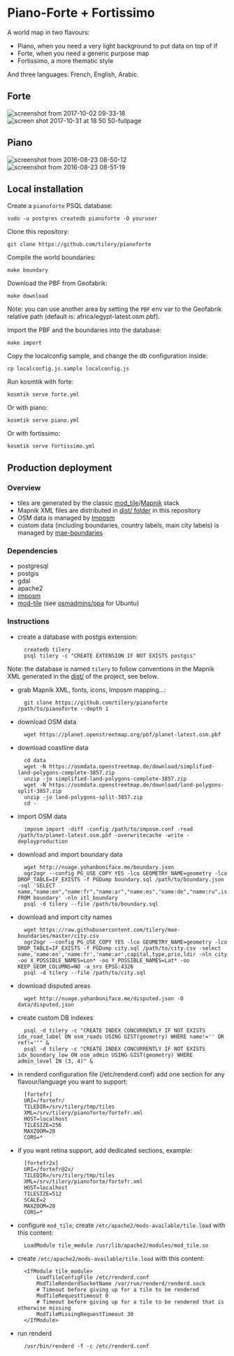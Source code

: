 # Piano-Forte + Fortissimo

A world map in two flavours:

- Piano, when you need a very light background to put data on top of if
- Forte, when you need a generic purpose map
- Fortissimo, a more thematic style

And three languages: French, English, Arabic.

##  Forte

![screenshot from 2017-10-02 09-33-18](https://user-images.githubusercontent.com/146023/31072322-af868880-a767-11e7-8981-3d0bd8403cc8.png)
![screen shot 2017-10-31 at 18 50 50-fullpage](https://user-images.githubusercontent.com/146023/32240046-837f0386-be6c-11e7-813d-82bde3b35384.png)

## Piano

![screenshot from 2016-08-23 08-50-12](https://cloud.githubusercontent.com/assets/146023/17882745/bde02780-690e-11e6-9c8e-d422a8753956.png)
![screenshot from 2016-08-23 08-51-19](https://cloud.githubusercontent.com/assets/146023/17882746/bde0200a-690e-11e6-9e71-82482f118a54.png)


## Local installation

Create a `pianoforte` PSQL database:

    sudo -u postgres createdb pianoforte -O youruser

Clone this repository:

    git clone https://github.com/tilery/pianoforte

Compile the world boundaries:

    make boundary

Download the PBF from Geofabrik:

    make download

Note: you can use another area by setting the `PBF` env var to the Geofabrik
relative path (default is: africa/egypt-latest.osm.pbf).

Import the PBF and the boundaries into the database:

    make import

Copy the localconfig sample, and change the db configuration inside:

    cp localconfig.js.sample localconfig.js

Run kosmtik with forte:

    kosmtik serve forte.yml

Or with piano:

    kosmtik serve piano.yml

Or with fortissimo:

    kosmtik serve fortissimo.yml


## Production deployment

### Overview

- tiles are generated by the classic [mod_tile](https://github.com/openstreetmap/mod_tile)/[Mapnik](https://mapnik.org/) stack
- Mapnik XML files are distributed in [dist/ folder](https://github.com/tilery/pianoforte/tree/master/dist) in this repository
- OSM data is managed by [Imposm](https://github.com/omniscale/imposm3)
- custom data (including boundaries, country labels, main city labels) is managed by [mae-boundaries](https://github.com/tilery/mae-boundaries)

### Dependencies

- postgresql
- postgis
- gdal
- apache2
- [imposm](https://github.com/omniscale/imposm3)
- [mod-tile](https://github.com/openstreetmap/mod_tile) (see
  [osmadmins/ppa](https://launchpad.net/%7Eosmadmins/+archive/ubuntu/ppa) for Ubuntu)


### Instructions

- create a database with postgis extension:

        createdb tilery
        psql tilery -c "CREATE EXTENSION IF NOT EXISTS postgis"

Note: the database is named `tilery` to follow conventions in the Mapnik XML
generated in the [dist/](https://github.com/tilery/pianoforte/tree/master/dist)
of the project, see below.

- grab Mapnik XML, fonts, icons, Imposm mapping…:

        git clone https://github.com/tilery/pianoforte /path/to/pianoforte --depth 1

- download OSM data

        wget https://planet.openstreetmap.org/pbf/planet-latest.osm.pbf

- download coastline data

        cd data
        wget -N https://osmdata.openstreetmap.de/download/simplified-land-polygons-complete-3857.zip
        unzip -jo simplified-land-polygons-complete-3857.zip
        wget -N https://osmdata.openstreetmap.de/download/land-polygons-split-3857.zip
        unzip -jo land-polygons-split-3857.zip
        cd -

- import OSM data

        imposm import -diff -config /path/to/imposm.conf -read /path/to/planet-latest.osm.pbf -overwritecache -write -deployproduction

- download and import boundary data

        wget http://nuage.yohanboniface.me/boundary.json
        ogr2ogr --config PG_USE_COPY YES -lco GEOMETRY_NAME=geometry -lco DROP_TABLE=IF_EXISTS -f PGDump boundary.sql /path/to/boundary.json -sql 'SELECT name,"name:en","name:fr","name:ar","name:es","name:de","name:ru",iso FROM boundary' -nln itl_boundary
        psql -d tilery --file /path/to/boundary.sql

- download and import city names

        wget https://raw.githubusercontent.com/tilery/mae-boundaries/master/city.csv
        ogr2ogr --config PG_USE_COPY YES -lco GEOMETRY_NAME=geometry -lco DROP_TABLE=IF_EXISTS -f PGDump city.sql /path/to/city.csv -select name,'name:en','name:fr','name:ar',capital,type,prio,ldir -nln city -oo X_POSSIBLE_NAMES=Lon* -oo Y_POSSIBLE_NAMES=Lat* -oo KEEP_GEOM_COLUMNS=NO -a_srs EPSG:4326
        psql -d tilery --file /path/to/city.sql

- download disputed areas

        wget http://nuage.yohanboniface.me/disputed.json -O data/disputed.json

- create custom DB indexes

        psql -d tilery -c "CREATE INDEX CONCURRENTLY IF NOT EXISTS idx_road_label ON osm_roads USING GIST(geometry) WHERE name!='' OR ref!=''" &
        psql -d tilery -c "CREATE INDEX CONCURRENTLY IF NOT EXISTS idx_boundary_low ON osm_admin USING GIST(geometry) WHERE admin_level IN (3, 4)" &

- in renderd configuration file (/etc/renderd.conf) add one section for any
  flavour/language you want to support:

        [fortefr]
        URI=/fortefr/
        TILEDIR=/srv/tilery/tmp/tiles
        XML=/srv/tilery/pianoforte/fortefr.xml
        HOST=localhost
        TILESIZE=256
        MAXZOOM=20
        CORS=*

- if you want retina support, add dedicated sections, example:

        [fortefr2x]
        URI=/fortefr@2x/
        TILEDIR=/srv/tilery/tmp/tiles
        XML=/srv/tilery/pianoforte/fortefr.xml
        HOST=localhost
        TILESIZE=512
        SCALE=2
        MAXZOOM=20
        CORS=*

- configure `mod_tile`; create `/etc/apache2/mods-available/tile.load` with this content:

        LoadModule tile_module /usr/lib/apache2/modules/mod_tile.so

- create `/etc/apache2/mods-available/tile.load` with this content:

        <IfModule tile_module>
            LoadTileConfigFile /etc/renderd.conf
            ModTileRenderdSocketName /var/run/renderd/renderd.sock
            # Timeout before giving up for a tile to be rendered
            ModTileRequestTimeout 0
            # Timeout before giving up for a tile to be rendered that is otherwise missing
            ModTileMissingRequestTimeout 30
        </IfModule>

- run renderd

        /usr/bin/renderd -f -c /etc/renderd.conf
